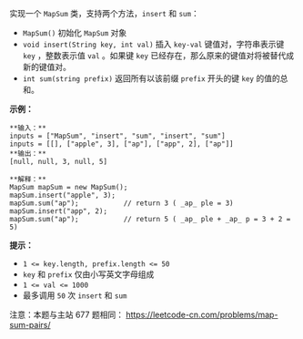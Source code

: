 实现一个 `MapSum` 类，支持两个方法，`insert` 和 `sum`：

  * `MapSum()` 初始化 `MapSum` 对象
  * `void insert(String key, int val)` 插入 `key-val` 键值对，字符串表示键 `key` ，整数表示值 `val` 。如果键 `key` 已经存在，那么原来的键值对将被替代成新的键值对。
  * `int sum(string prefix)` 返回所有以该前缀 `prefix` 开头的键 `key` 的值的总和。



**示例：**

    
    
    **输入：**
    inputs = ["MapSum", "insert", "sum", "insert", "sum"]
    inputs = [[], ["apple", 3], ["ap"], ["app", 2], ["ap"]]
    **输出：**
    [null, null, 3, null, 5]
    
    **解释：**
    MapSum mapSum = new MapSum();
    mapSum.insert("apple", 3);  
    mapSum.sum("ap");           // return 3 ( _ap_ ple = 3)
    mapSum.insert("app", 2);    
    mapSum.sum("ap");           // return 5 ( _ap_ ple + _ap_ p = 3 + 2 = 5)
    



**提示：**

  * `1 <= key.length, prefix.length <= 50`
  * `key` 和 `prefix` 仅由小写英文字母组成
  * `1 <= val <= 1000`
  * 最多调用 `50` 次 `insert` 和 `sum`



注意：本题与主站 677 题相同： <https://leetcode-cn.com/problems/map-sum-pairs/>

